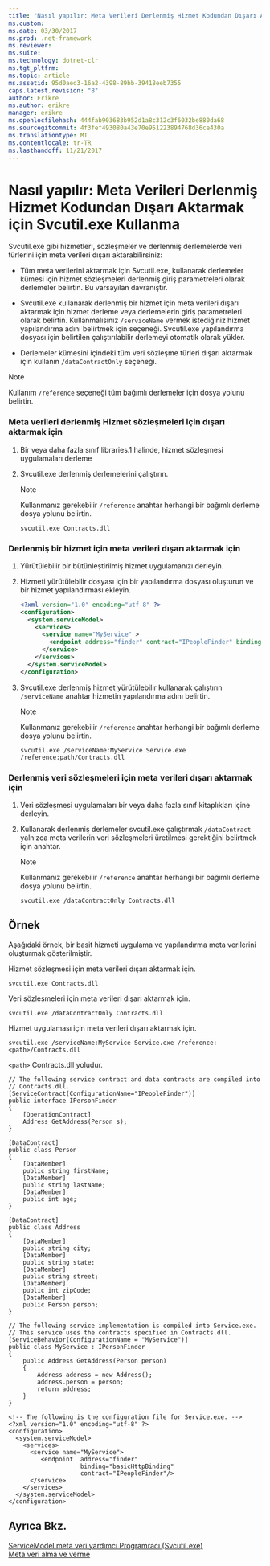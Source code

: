 ```yaml
---
title: "Nasıl yapılır: Meta Verileri Derlenmiş Hizmet Kodundan Dışarı Aktarmak için Svcutil.exe Kullanma"
ms.custom: 
ms.date: 03/30/2017
ms.prod: .net-framework
ms.reviewer: 
ms.suite: 
ms.technology: dotnet-clr
ms.tgt_pltfrm: 
ms.topic: article
ms.assetid: 95d0aed3-16a2-4398-89bb-39418eeb7355
caps.latest.revision: "8"
author: Erikre
ms.author: erikre
manager: erikre
ms.openlocfilehash: 444fab903683b952d1a8c312c3f6032be880da68
ms.sourcegitcommit: 4f3fef493080a43e70e951223894768d36ce430a
ms.translationtype: MT
ms.contentlocale: tr-TR
ms.lasthandoff: 11/21/2017
---
```

# <a name="how-to-use-svcutilexe-to-export-metadata-from-compiled-service-code"></a>Nasıl yapılır: Meta Verileri Derlenmiş Hizmet Kodundan Dışarı Aktarmak için Svcutil.exe Kullanma
Svcutil.exe gibi hizmetleri, sözleşmeler ve derlenmiş derlemelerde veri türlerini için meta verileri dışarı aktarabilirsiniz:  
  
-   Tüm meta verilerini aktarmak için Svcutil.exe, kullanarak derlemeler kümesi için hizmet sözleşmeleri derlenmiş giriş parametreleri olarak derlemeler belirtin. Bu varsayılan davranıştır.  
  
-   Svcutil.exe kullanarak derlenmiş bir hizmet için meta verileri dışarı aktarmak için hizmet derleme veya derlemelerin giriş parametreleri olarak belirtin. Kullanmalısınız `/serviceName` vermek istediğiniz hizmet yapılandırma adını belirtmek için seçeneği. Svcutil.exe yapılandırma dosyası için belirtilen çalıştırılabilir derlemeyi otomatik olarak yükler.  
  
-   Derlemeler kümesini içindeki tüm veri sözleşme türleri dışarı aktarmak için kullanın `/dataContractOnly` seçeneği.  
  
> [!NOTE]
>  Kullanım `/reference` seçeneği tüm bağımlı derlemeler için dosya yolunu belirtin.  
  
### <a name="to-export-metadata-for-compiled-service-contracts"></a>Meta verileri derlenmiş Hizmet sözleşmeleri için dışarı aktarmak için  
  
1.  Bir veya daha fazla sınıf libraries.1 halinde, hizmet sözleşmesi uygulamaları derleme  
  
2.  Svcutil.exe derlenmiş derlemelerini çalıştırın.  
  
    > [!NOTE]
    >  Kullanmanız gerekebilir `/reference` anahtar herhangi bir bağımlı derleme dosya yolunu belirtin.  
  
    ```  
    svcutil.exe Contracts.dll  
    ```  
  
### <a name="to-export-metadata-for-a-compiled-service"></a>Derlenmiş bir hizmet için meta verileri dışarı aktarmak için  
  
1.  Yürütülebilir bir bütünleştirilmiş hizmet uygulamanızı derleyin.  
  
2.  Hizmeti yürütülebilir dosyası için bir yapılandırma dosyası oluşturun ve bir hizmet yapılandırması ekleyin.  
  
    ```xml  
    <?xml version="1.0" encoding="utf-8" ?>  
    <configuration>  
      <system.serviceModel>  
        <services>  
          <service name="MyService" >  
            <endpoint address="finder" contract="IPeopleFinder" binding="wsHttpBinding" />  
          </service>  
        </services>  
      </system.serviceModel>  
    </configuration>  
    ```  
  
3.  Svcutil.exe derlenmiş hizmet yürütülebilir kullanarak çalıştırın `/serviceName` anahtar hizmetin yapılandırma adını belirtin.  
  
    > [!NOTE]
    >  Kullanmanız gerekebilir `/reference` anahtar herhangi bir bağımlı derleme dosya yolunu belirtin.  
  
    ```  
    svcutil.exe /serviceName:MyService Service.exe /reference:path/Contracts.dll  
    ```  
  
### <a name="to-export-metadata-for-compiled-data-contracts"></a>Derlenmiş veri sözleşmeleri için meta verileri dışarı aktarmak için  
  
1.  Veri sözleşmesi uygulamaları bir veya daha fazla sınıf kitaplıkları içine derleyin.  
  
2.  Kullanarak derlenmiş derlemeler svcutil.exe çalıştırmak `/dataContract` yalnızca meta verilerin veri sözleşmeleri üretilmesi gerektiğini belirtmek için anahtar.  
  
    > [!NOTE]
    >  Kullanmanız gerekebilir `/reference` anahtar herhangi bir bağımlı derleme dosya yolunu belirtin.  
  
    ```  
    svcutil.exe /dataContractOnly Contracts.dll  
    ```  
  
## <a name="example"></a>Örnek  
 Aşağıdaki örnek, bir basit hizmeti uygulama ve yapılandırma meta verilerini oluşturmak gösterilmiştir.  
  
 Hizmet sözleşmesi için meta verileri dışarı aktarmak için.  
  
```  
svcutil.exe Contracts.dll  
```  
  
 Veri sözleşmeleri için meta verileri dışarı aktarmak için.  
  
```  
svcutil.exe /dataContractOnly Contracts.dll  
```  
  
 Hizmet uygulaması için meta verileri dışarı aktarmak için.  
  
```  
svcutil.exe /serviceName:MyService Service.exe /reference:<path>/Contracts.dll  
```  
  
 `<path>` Contracts.dll yoludur.  
  
```  
// The following service contract and data contracts are compiled into   
// Contracts.dll.  
[ServiceContract(ConfigurationName="IPeopleFinder")]  
public interface IPersonFinder  
{  
    [OperationContract]  
    Address GetAddress(Person s);  
}  
  
[DataContract]  
public class Person  
{  
    [DataMember]  
    public string firstName;  
    [DataMember]  
    public string lastName;  
    [DataMember]  
    public int age;  
}  
  
[DataContract]  
public class Address  
{  
    [DataMember]  
    public string city;  
    [DataMember]  
    public string state;  
    [DataMember]  
    public string street;  
    [DataMember]  
    public int zipCode;  
    [DataMember]  
    public Person person;  
}  
  
// The following service implementation is compiled into Service.exe.     
// This service uses the contracts specified in Contracts.dll.  
[ServiceBehavior(ConfigurationName = "MyService")]  
public class MyService : IPersonFinder  
{  
    public Address GetAddress(Person person)  
    {  
        Address address = new Address();  
        address.person = person;  
        return address;  
    }  
}  
  
<!-- The following is the configuration file for Service.exe. -->  
<?xml version="1.0" encoding="utf-8" ?>  
<configuration>  
  <system.serviceModel>  
    <services>  
      <service name="MyService">  
         <endpoint  address="finder"  
                    binding="basicHttpBinding"  
                    contract="IPeopleFinder"/>  
      </service>  
    </services>  
  </system.serviceModel>  
</configuration>  
```  
  
## <a name="see-also"></a>Ayrıca Bkz.  
 [ServiceModel meta veri yardımcı Programracı (Svcutil.exe)](../../../../docs/framework/wcf/servicemodel-metadata-utility-tool-svcutil-exe.md)  
 [Meta veri alma ve verme](../../../../docs/framework/wcf/feature-details/exporting-and-importing-metadata.md)
